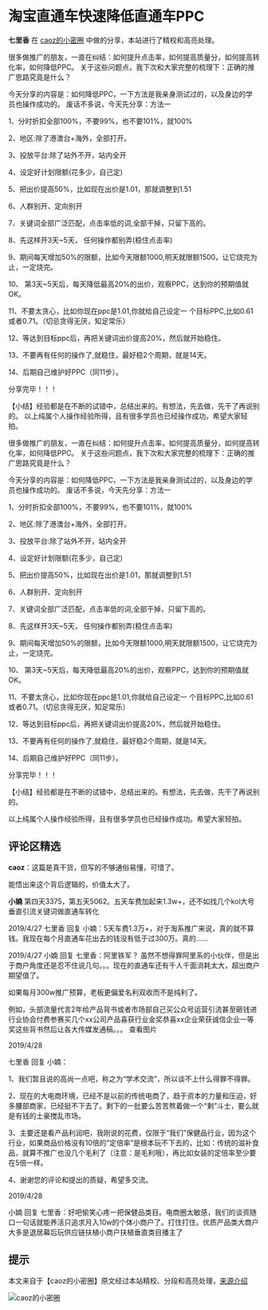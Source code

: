 <!-- toc -->
# 淘宝直通车快速降低直通车PPC

**七里香** 在 [caoz的小密圈](../README.md) 中做的分享，本站进行了精校和高亮处理。

很多做推广的朋友，一直在纠结：如何提升点击率，如何提高质量分，如何提高转化率，如何降低PPC。
关于这些问题点，我下次和大家完整的梳理下：正确的推广思路究竟是什么？

今天分享的内容是：如何降低PPC，一下方法是我亲身测试过的，以及身边的学员也操作成功的。
废话不多说，今天先分享：方法一

1、分时折扣全部100%，不要99%，也不要101%，就100%

2、地区:除了港澳台+海外，全部打开。

3、投放平台:除了站外不开，站内全开

4、设定好计划限额(花多少，自己定)

5、把出价提高50%，比如现在出价是1.01，那就调整到1.51

6、人群别开、定向别开

7、关键词全部广泛匹配，点击率低的词,全部干掉，只留下高的。

8、先这样开3天~5天， 任何操作都别弄(稳住点击率)

9、期间每天增加50%的限额，比如今天限额1000,明天就限额1500，让它烧完为止，一定烧完。

10、 第3天~5天后，每天降低最高20%的出价，观察PPC，达到你的预期值就OK。

11、不要太贪心，比如你现在ppc是1.01,你就给自己设定一 个目标PPC,比如0.61或者0.71。（切忌贪得无厌，知足常乐）

12、等达到目标ppc后，再把关键词出价提高20%，然后就开始稳住。

13、不要再有任何的操作了,就稳住，最好稳2个周期，就是14天。

14、后期自己维护好PPC（同11步）。

分享完毕！！！

【小结】经验都是在不断的试错中，总结出来的。有想法，先去做，先干了再说别的。
以上纯属个人操作经验所得，且有很多学员也已经操作成功。希望大家轻拍。

很多做推广的朋友，一直在纠结：如何提升点击率，如何提高质量分，如何提高转化率，如何降低PPC。
关于这些问题点，我下次和大家完整的梳理下：正确的推广思路究竟是什么？

今天分享的内容是：如何降低PPC，一下方法是我亲身测试过的，以及身边的学员也操作成功的。
废话不多说，今天先分享：方法一

1、分时折扣全部100%，不要99%，也不要101%，就100%
       
2、地区:除了港澳台+海外，全部打开。
          
3、投放平台:除了站外不开，站内全开
    
4、设定好计划限额(花多少，自己定)
    
5、把出价提高50%，比如现在出价是1.01，那就调整到1.51

6、人群别开、定向别开

7、关键词全部广泛匹配，点击率低的词,全部干掉，只留下高的。
  
8、先这样开3天~5天， 任何操作都别弄(稳住点击率)

9、期间每天增加50%的限额，比如今天限额1000,明天就限额1500，让它烧完为止，一定烧完。

10、 第3天~5天后，每天降低最高20%的出价，观察PPC，达到你的预期值就OK。

11、不要太贪心，比如你现在ppc是1.01,你就给自己设定一 个目标PPC,比如0.61或者0.71。（切忌贪得无厌，知足常乐）

12、等达到目标ppc后，再把关键词出价提高20%，然后就开始稳住。

13、不要再有任何的操作了,就稳住，最好稳2个周期，就是14天。

14、后期自己维护好PPC（同11步）。

分享完毕！！！

【小结】经验都是在不断的试错中，总结出来的。有想法，先去做，先干了再说别的。

以上纯属个人操作经验所得，且有很多学员也已经操作成功。希望大家轻拍。

## 评论区精选

**caoz**：这篇是真干货，但写的不够通俗易懂，可惜了。

能悟出来这个背后逻辑的，价值太大了。

**小婻** 第四天3375，第五天5062。五天车费加起来1.3w+，还不如找几个kol大号垂直引流关键词做直通车转化

2019/4/27
七里香 回复 小婻：5天车费1.3万+，对于淘系推广来说，真的就不算钱。我现在每个月直通车花出去的钱没有低于过300万。真的……

2019/4/27
小婻 回复 七里香：阿里铁军？
虽然不想得罪阿里系的小伙伴，但是出于商户角度还是忍不住说几句。。。现在的直通车还有千人千面消耗太大，超出商户期望值了。

如果每月300w推广预算，老板更偏爱名利双收而不是纯利了。

例如，头部流量代言2年给产品背书或者市场部自己买公众号运营引流甚至砸钱进行业协会付费参赛买几个xx公司产品喜获行业金奖恭喜xx企业荣获诚信企业一等奖这些背书然后让各大传媒发通稿。。。 查看图片 

2019/4/28

七里香 回复 小婻：

1、我们暂且说的高尚一点吧，称之为“学术交流”，所以谈不上什么得罪不得罪。

2、现在的大电商环境，已经不是以前的传统电商了，趋于资本的力量和压迫，好多腰部商家，已经挺不下去了。剩下的一批要么苦苦熬着做一个“剩”斗士，要么就是有钱的土豪搅乱市场。

3、主要还是看产品利润吧，我刚说的花费，仅限于“我们”保健品行业，因为这个行业，如果商品价格没有10倍的“定倍率”是根本玩不下去的，比如：传统的滋补食品，就算不推广也没几个毛利了（注意：是毛利哦），再比如女装的定倍率至少要在5倍一样。

4、谢谢您的评论和提出的质疑，希望多交流。

2019/4/28

小婻 回复 七里香：好吧偷笑心疼一把保健品类目。电商圈太敏感，我们的谈资随口一句话就能养活只追求月入10w的个体小商户了。打住打住。优质产品类大商户大多是退居幕后玩供应链扶植小商户扶植垂直类目播主了

## 提示

本文来自于【caoz的小密圈】原文经过本站精校、分段和高亮处理，[来源介绍](../README.md)

![caoz的小密圈](https://www.lijiaocn.com/img/xiaomiquan-caoz.png)
